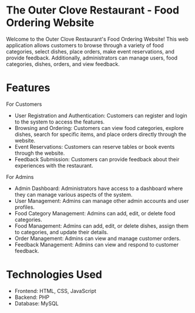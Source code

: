 # The Outer Clove Restaurant - Food Ordering Website
Welcome to the Outer Clove Restaurant's Food Ordering Website! This web application allows customers to browse through a variety of food categories, select dishes, place orders, make event reservations, and provide feedback. Additionally, administrators can manage users, food categories, dishes, orders, and view feedback.

# Features
For Customers
- User Registration and Authentication: Customers can register and login to the system to access the features.
- Browsing and Ordering: Customers can view food categories, explore dishes, search for specific items, and place orders directly through the website.
- Event Reservations: Customers can reserve tables or book events through the website.
- Feedback Submission: Customers can provide feedback about their experiences with the restaurant.

For Admins
- Admin Dashboard: Administrators have access to a dashboard where they can manage various aspects of the system.
- User Management: Admins can manage other admin accounts and user profiles.
- Food Category Management: Admins can add, edit, or delete food categories.
- Food Management: Admins can add, edit, or delete dishes, assign them to categories, and update their details.
- Order Management: Admins can view and manage customer orders.
- Feedback Management: Admins can view and respond to customer feedback.
  
# Technologies Used
- Frontend: HTML, CSS, JavaScript
- Backend: PHP
- Database: MySQL
